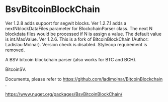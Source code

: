 # BsvBitcoinBlockChain
Ver 1.2.8 adds support for segwit blocks.
Ver 1.2.7.1 adds a nextNblockDataFiles parameter for BlockchainParser class.
	The next N blockdata files would be processed if N is assign a value. The default value is int.MaxValue.
Ver 1.2.6. This is a fork of BitcoinBlockChain (Author: Ladislau Molnar).
Version check is disabled.
Stylecop requirement is removed.


A BSV bitcoin blockchain parser (also works for BTC and BCH).

BitcoinSV.

Documents, please refer to https://github.com/ladimolnar/BitcoinBlockchain  .

https://www.nuget.org/packages/BsvBitcoinBlockChain/
